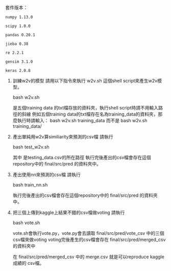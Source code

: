 套件版本：

    numpy 1.13.0

    scipy 1.0.0

    pandas 0.20.1

    jieba 0.38

    re 2.2.1

    gensim 3.1.0

    keras 2.0.8

1. 訓練w2v的模型
    請用以下指令來執行 w2v.sh 這個shell script來產生w2v模型。
    
    bash w2v.sh <training data file>
    
    <training data file>是五個training data 的txt檔存放的資料夾，執行shell script時請不用輸入路徑的斜線
    例如五個training data的txt檔存在名為training_data的資料夾，那麼執行時請輸入：
    bash w2v.sh training_data
    而不是
    bash w2v.sh training_data/
    
2. 產出單純用w2v算similiarity來預測的csv檔
   請執行
   
   bash test_w2v.sh <testing data csv>
  
   其中<testing data csv> 是testing_data.csv的所在路徑
   執行完後產出的csv檔會存在這個repository中的 final/src/pred 的資料夾中。

3. 產出使用nn來預測的csv檔
   請執行
   
   bash train_nn.sh <training data file> <testing data csv>
  
   執行完後產出的csv檔會存在這個repository中的 final/src/pred 的資料夾中。
   
4. 把三個上傳到kaggle上結果不錯的csv檔做voting
   請執行
   
   bash vote.sh   
   
   vote.sh會執行vote.py，vote.py會去讀取 final/src/pred/vote_csv 中的三個csv檔來做voting
   voting完後產生的csv檔會存在 final/src/pred/merged_csv 的資料夾中
   
   在 final/src/pred/merged_csv 中的 merge.csv 就是可以reproduce kaggle成績的 csv檔。
   
   
   
   
   
